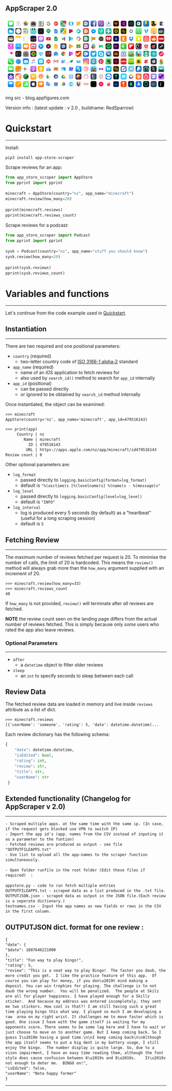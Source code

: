 
AppScraper 2.0 
--------------------------------------------------------------
<img src="https://github.com/mhdahsan2000/AppScraper2.0/blob/master/appimage.png" alt="My cool logo"/>


img src - blog.appfigures.com

Version info : 
(latest update : v 2.0 , buildname: RedSparrow) 

# Quickstart
------------------

Install:
```console
pip3 install app-store-scraper
```

Scrape reviews for an app:
```python
from app_store_scraper import AppStore
from pprint import pprint

minecraft = AppStore(country="nz", app_name="minecraft")
minecraft.review(how_many=20)

pprint(minecraft.reviews)
pprint(minecraft.reviews_count)
```

Scrape reviews for a podcast:
```python
from app_store_scraper import Podcast
from pprint import pprint

sysk = Podcast(country="nz", app_name="stuff you should know")
sysk.review(how_many=20)

pprint(sysk.reviews)
pprint(sysk.reviews_count)
```

# Variables and functions
-------------------------

Let's continue from the code example used in [Quickstart](#quickstart).


## Instantiation
------------------------

There are two required and one positional parameters:

- `country` (required)
  - two-letter country code of [ISO 3166-1 alpha-2](https://en.wikipedia.org/wiki/ISO_3166-1_alpha-2) standard
- `app_name` (required)
  - name of an iOS application to fetch reviews for
  - also used by `search_id()` method to search for `app_id` internally
- `app_id` (positional)
  - can be passed directly
  - or ignored to be obtained by `search_id` method internally

Once instantiated, the object can be examined:
```pycon
>>> minecraft
AppStore(country='nz', app_name='minecraft', app_id=479516143)
```
```pycon
>>> print(app)
     Country | nz
        Name | minecraft
          ID | 479516143
         URL | https://apps.apple.com/nz/app/minecraft/id479516143
Review count | 0
```

Other optional parameters are:

- `log_format`
  - passed directly to `logging.basicConfig(format=log_format)`
  - default is `"%(asctime)s [%(levelname)s] %(name)s - %(message)s"`
- `log_level`
  - passed directly to `logging.basicConfig(level=log_level)`
  - default is `"INFO"`
- `log_interval`
  - log is produced every 5 seconds (by default) as a "heartbeat" (useful for a long scraping session)
  - default is `5`


## Fetching Review
-------------------------------------

The maximum number of reviews fetched per request is 20. To minimise the number of calls, the limit of 20 is hardcoded. This means the `review()` method will always grab more than the `how_many` argument supplied with an increment of 20.

```pycon
>>> minecraft.review(how_many=33)
>>> minecraft.reviews_count
40
```

If `how_many` is not provided, `review()` will terminate after *all* reviews are fetched.

**NOTE** the review count seen on the landing page differs from the actual number of reviews fetched. This is simply because only *some* users who rated the app also leave reviews.

### Optional Parameters
--------------------------------------

- `after`
  - a `datetime` object to filter older reviews
- `sleep`
  - an `int` to specify seconds to sleep between each call

## Review Data

The fetched review data are loaded in memory and live inside `reviews` attribute as a list of dict.
```pycon
>>> minecraft.reviews
[{'userName': 'someone', 'rating': 5, 'date': datetime.datetime(...
```

Each review dictionary has the following schema:
```python
{
    "date": datetime.datetime,
    "isEdited": bool,
    "rating": int,
    "review": str,
    "title": str,
    "userName": str
 }
```

## Extended functionality (Changelog for AppScraper v 2.0)
----------------------------------------------------------------------------------------------
```
- Scraped multiple apps. at the same time with the same ip. (In case, if the request gets blocked use VPN to switch IP)
- Import the app id's (app. names from the CSV instead of inputing it as a parameter to the funtion)
- Fetched reviews are produced as output - see file "OUTPUTFILEAPPS.txt"
- Use list to upload all the app-names to the scraper function simultaneously.

- Open folder runfile in the root folder (Edit these files if required)  : 

appstore.py - code to run fetch multiple entries 
OUTPUTFILEAPPS.txt - scraped data as a list produced in the .txt file. 
OUTPUTJSON.json - scraped data as output in the JSON file.(Each review is a seperate dictionary.)
testnames.csv - Input the app names as new fields or rows in the CSV in the first column. 
```

OUTPUTJSON dict. format for one review :
--------------------------------------- 
```
{
"date": {
"$date": 1607646221000
},
"title": "Fun way to play bingo!",
"rating": 5,
"review": "This is a neat way to play Bingo!  The faster you daub, the more credit you get.  I like the practice feature of this app.  Of course you can play for money, if you don\u2019t mind making a deposit. You can win trophies for playing. The challenge is to not daub the wrong number.  You will be penalized.  The people at Skilz are all for player happiness. I have played enough for a Skillz sticker.  And because my address was entered incompletely, they sent me two stickers. How cool is that?! I am still having such a great time playing bingo this what way. I played so much I am developing a raw  area on my right wrist. It challenges me to move faster which is good. One issue I have with the game itself is waiting for my opponents score. There seems to be some lag here and I have to wait or just choose to move on to another game. But I keep coming back. So I guess I\u2019m having a good time.\n\nI keep coming back\n\nAlthough the app itself seems to put a big dent in my battery usage, I still enjoy the bingo.  The number display is quite large. So, due to a vison impairment, I have an easy time reading them, although the font style does cause confusion between 6\u2019s and 8\u2019s.    It\u2019s not enough to deter me.  BINGO on!",
"isEdited": false,
"userName": "Nota happy farmer"
}
```


--------------------------------------------------------------------------------------------------





